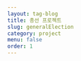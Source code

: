 ```yaml
---
layout: tag-blog
title: 총선 프로젝트
slug: generalElection
category: project
menu: false
order: 1
---
```

